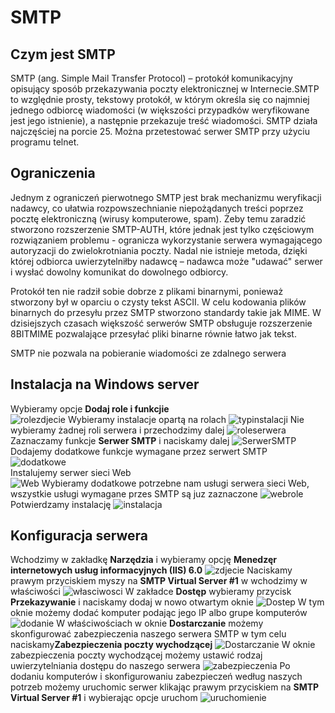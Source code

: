 # SMTP

## Czym jest SMTP
SMTP (ang. Simple Mail Transfer Protocol) – protokół komunikacyjny opisujący sposób przekazywania poczty elektronicznej w Internecie.SMTP to względnie prosty, tekstowy protokół, w którym określa się co najmniej jednego odbiorcę wiadomości (w większości przypadków weryfikowane jest jego istnienie), a następnie przekazuje treść wiadomości. SMTP działa najczęściej na porcie 25. Można przetestować serwer SMTP przy użyciu programu telnet.

## Ograniczenia
Jednym z ograniczeń pierwotnego SMTP jest brak mechanizmu weryfikacji nadawcy, co ułatwia rozpowszechnianie niepożądanych treści poprzez pocztę elektroniczną (wirusy komputerowe, spam). Żeby temu zaradzić stworzono rozszerzenie SMTP-AUTH, które jednak jest tylko częściowym rozwiązaniem problemu - ogranicza wykorzystanie serwera wymagającego autoryzacji do zwielokrotniania poczty. Nadal nie istnieje metoda, dzięki której odbiorca uwierzytelniłby nadawcę – nadawca może "udawać" serwer i wysłać dowolny komunikat do dowolnego odbiorcy.  

Protokół ten nie radził sobie dobrze z plikami binarnymi, ponieważ stworzony był w oparciu o czysty tekst ASCII. W celu kodowania plików binarnych do przesyłu przez SMTP stworzono standardy takie jak MIME. W dzisiejszych czasach większość serwerów SMTP obsługuje rozszerzenie 8BITMIME pozwalające przesyłać pliki binarne równie łatwo jak tekst.

SMTP nie pozwala na pobieranie wiadomości ze zdalnego serwera

## Instalacja na Windows server
Wybieramy opcje **Dodaj role i funkcjie**  
![rolezdjecie](poczatek.png)
Wybieramy instalacje opartą na rolach
![typinstalacji](role.png)
Nie wybieramy żadnej roli serwera i przechodzimy dalej
![roleserwera](wyborRoli.png)
Zaznaczamy funkcje **Serwer SMTP** i naciskamy dalej
![SerwerSMTP](wyborSMTP.png)
Dodajemy dodatkowe funkcje wymagane przez serwert SMTP  
![dodatkowe](dodatkoweFunkcje.png)  
Instalujemy serwer sieci Web  
![Web](serwerWEB.png)
Wybieramy dodatkowe potrzebne nam usługi serwera sieci Web, wszystkie usługi wymagane przes SMTP są juz zaznaczone
![webrole](uslugiRol.png)
Potwierdzamy instalację
![instalacja](instalacja.png)

## Konfiguracja serwera 
Wchodzimy w zakładkę **Narzędzia** i wybieramy opcję **Menedzęr internetowych usług informacyjnych (IIS) 6.0**
![zdjecie](poczatek.png)
Naciskamy prawym przyciskiem myszy na **SMTP Virtual Server #1** w wchodzimy w właściwości
![własciwosci](smtpserwer.png)
W zakładce **Dostęp** wybieramy przycisk **Przekazywanie** i naciskamy dodaj w nowo otwartym oknie
![Dostep](wlasciwosciSMTP.png)
W tym oknie możemy dodać komputer podając jego IP albo grupe komputerów
![dodanie](dodawanieKomputera.png)
W właściwościach w oknie **Dostarczanie** możemy skonfigurować zabezpieczenia naszego serwera SMTP w tym celu naciskamy**Zabezpieczenia poczty wychodzącej**
![Dostarczanie](zabezpiecznia.png)
W oknie zabezpieczenia poczty wychodzącej możemy ustawić rodzaj uwierzytelniania dostępu do naszego serwera
![zabezpieczenia]()
Po dodaniu komputerów i skonfigurowaniu zabezpieczeń według naszych potrzeb możemy uruchomic serwer klikając prawym przyciskiem na **SMTP Virtual Server #1** i wybierając opcje uruchom
![uruchomienie]()
